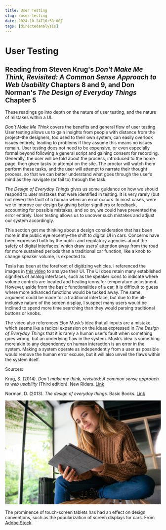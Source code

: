 ```yaml
---
title: User Testing
slug: /user-testing
date: 2024-10-24T16:58:00Z
tags: [directedanalysis]
---
```


# User Testing
## Reading from Steven Krug's *Don't Make Me Think, Revisited: A Common Sense Approach to Web Usability* Chapters 8 and 9, and Don Norman's *The Design of Everyday Things* Chapter 5


These readings go into depth on the nature of user testing, and the nature of mistakes within a UI. 

*Don’t Make Me Think* covers the benefits and general flow of user testing. User testing allows us to gain insights from people with distance from the project–the designers, too used to their own system, can easily overlook issues entirely, leading to problems if they assume this means no issues remain. User testing does not need to be expensive, or even especially formal beyond following a general script and gaining consent for recording. Generally, the user will be told about the process, introduced to the home page, then given tasks to attempt on the site. The proctor will watch them perform these tasks, and the user will attempt to narrate their thought process, so that we can better understand what goes through the user’s mind as they navigate (or fail to) through the task. 

*The Design of Everyday Things* gives us some guidance on how we should respond to user mistakes that were identified in testing. It is very rarely (but not never) the fault of a human when an error occurs. In most cases, were we to improve our design by giving better signifiers or feedback, accounting for possible mistakes, and so on, we could have prevented the error entirely. User testing allows us to uncover such mistakes and adjust our system accordingly.

This section got me thinking about a design consideration that has been more in the public eye recently–the shift to digital UI in cars. Concerns have been expressed both by the public and regulatory agencies about the safety of digital interfaces, which draw users’ attention away from the road for more sustained periods than a traditional car function, like a knob to change speaker volume, is expected to. 

Tesla has been at the forefront of digitizing vehicles. I referenced the images in [this video](https://www.youtube.com/watch?v=YxEteR7myno) to analyze their UI. The UI does retain many established signifiers of analog interfaces, such as the speaker icons to indicate where volume controls are located and heating icons for temperature adjustment. However, aside from the basic functionalities of a car, it is difficult to guess where more advanced functions would be tucked away. The same argument could be made for a traditional interface, but due to the all-inclusive nature of the screen display, I suspect many users would be inclined to spend more time searching than they would parsing traditional buttons or knobs. 

The video also references Elon Musk’s idea that all inputs are a mistake, which seems like a radical expansion on the ideas expressed in *The Design of Everyday Things* that it is rarely a human user’s fault when something goes wrong, but an underlying flaw in the system. Musk’s idea is something more akin to any dependency on human interaction is an error in the system. Making a system operate as independently from a user as possible would remove the human error excuse, but it will also unveil the flaws within the system itself.

Sources: 

Krug, S. (2014). *Don’t make me think, revisited: A common sense approach to web usability* (Third edition). New Riders. [Link](https://dl.acm.org/doi/10.5555/2663393)

Norman, D. (2013). *The design of everyday things.* Basic Books. [Link](https://jnd.org/books/the-design-of-everyday-things-revised-and-expanded-edition/)

![A woman facing the camera, looking down at a tablet screen.](./images/userTestingImage.jpeg)

The prominence of touch-screen tablets has had an effect on design conventions, such as the popularization of screen displays for cars. From [Adobe Stock](https://stock.adobe.com/search?filters%5Bcontent_type%3Aphoto%5D=1&filters%5Bcontent_type%3Aillustration%5D=1&filters%5Bcontent_type%3Azip_vector%5D=1&filters%5Bcontent_type%3Avideo%5D=1&filters%5Bcontent_type%3Atemplate%5D=1&filters%5Bcontent_type%3A3d%5D=1&filters%5Bcontent_type%3Aaudio%5D=0&filters%5Bfetch_excluded_assets%5D=1&filters%5Binclude_stock_enterprise%5D=1&filters%5Bis_editorial%5D=0&filters%5Bfree_collection%5D=0&filters%5Bcontent_type%3Aimage%5D=1&k=ipad&order=relevance&search_page=1&search_type=usertyped&acp=&aco=ipad&get_facets=0&asset_id=299088840
).
